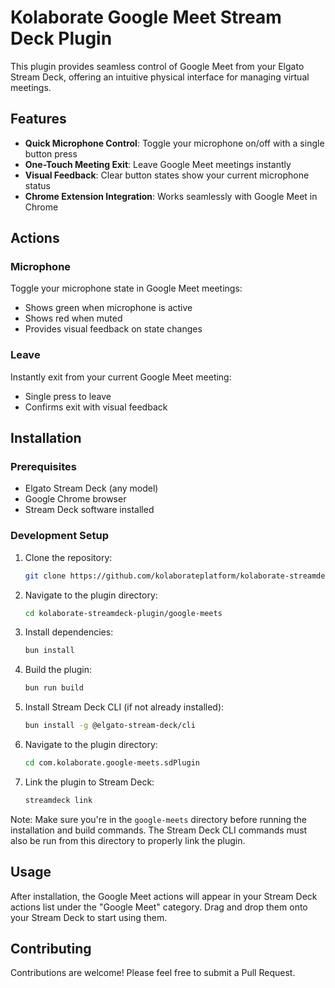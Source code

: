 # Kolaborate Google Meet Stream Deck Plugin

This plugin provides seamless control of Google Meet from your Elgato Stream Deck, offering an intuitive physical interface for managing virtual meetings.

## Features

- **Quick Microphone Control**: Toggle your microphone on/off with a single button press
- **One-Touch Meeting Exit**: Leave Google Meet meetings instantly
- **Visual Feedback**: Clear button states show your current microphone status
- **Chrome Extension Integration**: Works seamlessly with Google Meet in Chrome

## Actions

### Microphone
Toggle your microphone state in Google Meet meetings:
- Shows green when microphone is active
- Shows red when muted
- Provides visual feedback on state changes

### Leave
Instantly exit from your current Google Meet meeting:
- Single press to leave
- Confirms exit with visual feedback

## Installation

### Prerequisites
- Elgato Stream Deck (any model)
- Google Chrome browser
- Stream Deck software installed

### Development Setup
1. Clone the repository:
   ```bash
   git clone https://github.com/kolaborateplatform/kolaborate-streamdeck-plugin
   ```

2. Navigate to the plugin directory:
   ```bash
   cd kolaborate-streamdeck-plugin/google-meets
   ```

3. Install dependencies:
   ```bash
   bun install
   ```

4. Build the plugin:
   ```bash
   bun run build
   ```

5. Install Stream Deck CLI (if not already installed):
   ```bash
   bun install -g @elgato-stream-deck/cli
   ```

6. Navigate to the plugin directory:
   ```bash
   cd com.kolaborate.google-meets.sdPlugin
   ```

7. Link the plugin to Stream Deck:
   ```bash
   streamdeck link
   ```

Note: Make sure you're in the `google-meets` directory before running the installation and build commands. The Stream Deck CLI commands must also be run from this directory to properly link the plugin.

## Usage
After installation, the Google Meet actions will appear in your Stream Deck actions list under the "Google Meet" category. Drag and drop them onto your Stream Deck to start using them.

## Contributing
Contributions are welcome! Please feel free to submit a Pull Request.
